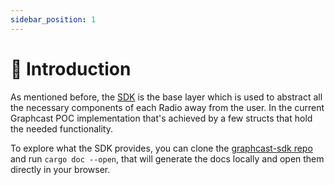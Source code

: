 ```yaml
---
sidebar_position: 1
---
```


# 👋 Introduction

As mentioned before, the [SDK](https://www.npmjs.com/package/@graphops/graphcast) is the base layer which is used to abstract all the necessary components of each Radio away from the
user. In the current Graphcast POC implementation that's achieved by a few structs that hold the needed functionality.

To explore what the SDK provides, you can clone the [graphcast-sdk repo](https://github.com/graphops/graphcast-sdk) and run `cargo doc --open`, that will generate the docs locally and open them directly in your browser.
